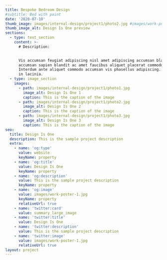 ```yaml
---
title: Bespoke Bedroom Design
#subtitle: Bed with paint
date: '2020-07-10'
thumb_image: images/internal-design/project1/photo2.jpg #images/work-poster-1-thumb.jpg
thumb_image_alt: Design Is One preview
sections:
  - type: text_section
    content: >-
      # Description:

      
      Vis accumsan feugiat adipiscing nisl amet adipiscing accumsan blandit
      accumsan sapien blandit ac amet faucibus aliquet placerat commodo.
      Interdum ante aliquet commodo accumsan vis phasellus adipiscing. Ornare a
      in lacinia.
  - type: image_section
    images:
      - path: images/internal-design/project1/photo1.jpg
        image_alt: Design Is One 1
        caption: This is the caption of the image
      - path: images/internal-design/project1/photo2.jpg
        image_alt: Design Is One 2
        caption: This is the caption of the image
      - path: images/internal-design/project1/photo3.jpg
        image_alt: Design Is One 3
        caption: This is the caption of the image
seo:
  title: Design Is One
  description: This is the sample project description
  extra:
    - name: 'og:type'
      value: website
      keyName: property
    - name: 'og:title'
      value: Design Is One
      keyName: property
    - name: 'og:description'
      value: This is the sample project description
      keyName: property
    - name: 'og:image'
      value: images/work-poster-1.jpg
      keyName: property
      relativeUrl: true
    - name: 'twitter:card'
      value: summary_large_image
    - name: 'twitter:title'
      value: Design Is One
    - name: 'twitter:description'
      value: This is the sample project description
    - name: 'twitter:image'
      value: images/work-poster-1.jpg
      relativeUrl: true
layout: project
---
```

